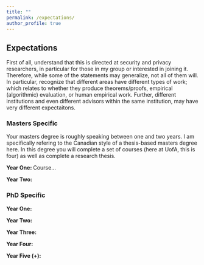 ```yaml
---
title: ""
permalink: /expectations/
author_profile: true
---
```


<h2>Expectations</h2>
First of all, understand that this is directed at security and privacy researchers, in particular for those in my group or interested in joining it. Therefore, while some of the statements may generalize, not all of them will. In particular, recognize that different areas have different types of work; which relates to whether they produce theorems/proofs, empirical (algorithmic) evaluation, or human empirical work. Further, different institutions and even different advisors within the same institution, may have very different expectaitons. 

<h3>Masters Specific</h3>
Your masters degree is roughly speaking between one and two years. I am specifically refering to the Canadian style of a thesis-based masters degree here. In this degree you will complete a set of courses (here at UofA, this is four) as well as complete a research thesis. 

<b>Year One: </b> Course...

<b>Year Two: </b>

<h3>PhD Specific</h3>


<b>Year One: </b>

<b>Year Two: </b>

<b>Year Three: </b>

<b>Year Four: </b>

<b>Year Five (+): </b>

